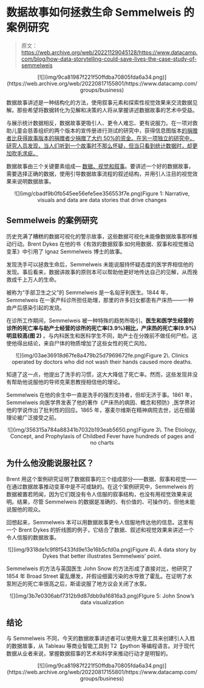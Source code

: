 # 数据故事如何拯救生命 Semmelweis 的案例研究

> 原文：<https://web.archive.org/web/20221129045128/https://www.datacamp.com/blog/how-data-storytelling-could-save-lives-the-case-study-of-semmelweis>

<center>[![](img/9ca81987f221f50ffdba70805fda6a34.png)](https://web.archive.org/web/20220817155801/https://www.datacamp.com/groups/business)</center>

数据故事讲述是一种结构化的方法，使用叙事元素和探索性视觉效果来交流数据见解。那些希望将数据转化为见解和决策的人将从掌握讲述数据故事的艺术中受益。

与展示统计数据相反，数据故事更吸引人、更令人难忘、更有说服力。在一项对救助儿童会慈善组织的两个版本的宣传册进行测试的研究中，获得信息图版本[的捐赠者比获得故事版本的捐赠者少捐赠了大约 50%的资金。在另一项独立的研究中，研究人员发现，当人们听到一个故事时](https://web.archive.org/web/20220817155801/https://www.forbes.com/sites/brentdykes/2016/03/31/data-storytelling-the-essential-data-science-skill-everyone-needs/?sh=27b7692052ad)[不那么怀疑，但当只看到统计数据时，却更加吹毛求疵。](https://web.archive.org/web/20220817155801/https://www.fastcompany.com/1680581/why-storytelling-is-the-ultimate-weapon)

数据故事由三个关键要素组成— [数据、视觉和叙事](https://web.archive.org/web/20220817155801/https://www.datacamp.com/community/blog/telling-effective-data-stories-with-data-narrative-and-visuals)。要讲述一个好的数据故事，需要选择正确的数据，使用引导数据故事流程的叙述结构，并用引人注目的视觉效果来说明数据故事。

<center>![](img/cbadf9b0fb545ee56efe5ee356553f7e.png)Figure 1: Narrative, visuals and data are data stories that drive changes</center>

## Semmelweis 的案例研究

历史充满了糟糕的数据可视化的警示故事，这些数据可视化未能像数据故事那样推动行动。Brent Dykes 在他的书《有效的数据叙事:如何用数据、叙事和视觉推动变革》中引用了 Ignaz Semmelweis 博士的故事。

发现洗手可以拯救生命后，Semmelweis 未能说服持怀疑态度的医学界相信他的发现。事后看来，数据讲故事的原则本可以帮助他更好地传达自己的见解，从而挽救成千上万人的生命。

被称为“手部卫生之父”的 Semmelweis 是一名匈牙利医生。1844 年，Semmelweis 在一家产科诊所担任助理，那里的许多妇女都患有产床热——一种由产后感染引起的发烧。

在诊所工作期间，Semmelweis 被一种特殊的趋势所吸引。**医生和医学生经营的诊所的死亡率与助产士经营的诊所的死亡率(3.9%)相比，产床热的死亡率(9.9%)明显较高(图 2)** 。与内科医生和医科学生不同，助产士在分娩前不做任何尸检。这使他得出结论，来自尸体的物质增加了这些女性的死亡风险。

<center>![](img/03ae36918d67fe8a479b25d7969672fe.png)Figure 2\. Clinics operated by doctors who did not wash their hands caused more deaths.</center>

知道了这一点，他提出了洗手的习惯，这大大降低了死亡率。然而，这些发现并没有帮助他说服他的导师克莱恩教授相信他的理论。

Semmelweis 在他的余生中一直是洗手的强烈支持者，但却无济于事。1861 年，Semmelweis 向医学界发表了他的著作《产床热的病因、概念和预防》,医学界对他的学说作出了批判性的回应。1865 年，塞麦尔维斯在精神病院去世，远在细菌理论被广泛接受之前。

<center>![](img/356315a784a88341b7032b193eab5650.png)Figure 3\. The Etiology, Concept, and Prophylaxis of Childbed Fever have hundreds of pages and no charts</center>

## 为什么他没能说服社区？

Brent 用这个案例研究证明了数据叙事的三个组成部分——数据、叙事和视觉——在通过数据故事推动变革中是不可或缺的。在这个案例研究中，Semmelweis 的数据被置若罔闻，因为它们既没有令人信服的叙事结构，也没有用视觉效果来说明。结果，尽管 Semmelweis 的数据是准确的、有价值的、可操作的，但他未能说服他的观众。

回想起来，Semmelweis 本可以用数据故事更令人信服地传达他的信息。这里有一个 Brent Dykes 的折线图的例子，它结合了数据、叙述和视觉效果来讲述一个令人信服的数据故事。

<center>![](img/9318de1c9f8f5433fd9e13e16b5cfd0a.png)Figure 4\. A data story by Dykes that better illustrates Semmelweis’ point.</center>

Semmelweis 的方法与英国医生 John Snow 的方法形成了直接对比，他研究了 1854 年 Broad Street 霍乱爆发，并假设细菌污染的水导致了霍乱。在证明了水泵附近的死亡率很高之后，斯诺说服了地方议会关闭了水泵。

<center>![](img/3b7e0306abf7312b9d87dbb9a16816a3.png)FIgure 5: John Snow’s data visualization</center>

## 结论

与 Semmelweis 不同，今天的数据故事讲述者可以使用大量工具来创建引人入胜的数据故事，从 Tableau 等商业智能工具到 T2【python 等编程语言。对于现代数据从业者来说，掌握数据叙事的艺术和科学来推动行动才是明智的。

<center>[![](img/9ca81987f221f50ffdba70805fda6a34.png)](https://web.archive.org/web/20220817155801/https://www.datacamp.com/groups/business)</center>